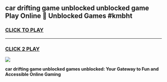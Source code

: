 
## car drifting game unblocked unblocked game Play Online 👋 Unblocked Games #kmbht
<h3>
<a href="https://premium.freeplayer.one?title=car_drifting_game_unblocked&ref=21F">CLICK TO PLAY</a></h3>
<hr>

<h3>
<a href="https://premium.freeplayer.one?title=car_drifting_game_unblocked&ref=21F">CLICK 2 PLAY</a>
  
</h3>

<a href="https://premium.freeplayer.one?title=car_drifting_game_unblocked&ref=21F/"><img src="https://clearcache.store/games.png"></a>


**car drifting game unblocked games unblocked: Your Gateway to Fun and Accessible Online Gaming**
